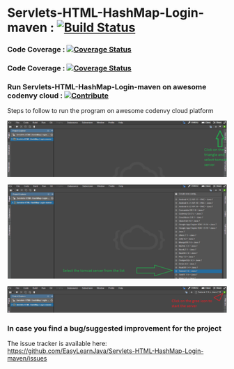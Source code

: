 # Servlets-HTML-HashMap-Login-maven : [![Build Status](https://travis-ci.org/EasyLearnJava/Servlets-HTML-HashMap-Login-maven.svg?branch=master)](https://travis-ci.org/EasyLearnJava/Servlets-HTML-HashMap-Login-maven/)

### Code Coverage : [![Coverage Status](https://coveralls.io/repos/github/EasyLearnJava/Servlets-HTML-HashMap-Login-maven/badge.svg?branch=master)](https://coveralls.io/github/EasyLearnJava/Servlets-HTML-HashMap-Login-maven?branch=master)
### Code Coverage : [![Coverage Status](https://coveralls.io/repos/github/EasyLearnJava/Servlets-HTML-HashMap-Login-maven/badge.svg?branch=master)](https://coveralls.io/github/EasyLearnJava/Servlets-HTML-HashMap-Login-maven?branch=master)

### Run Servlets-HTML-HashMap-Login-maven on awesome codenvy cloud : [![Contribute](https://codenvy.com/factory/resources/codenvy-contribute.svg)](https://codenvy.com/f?id=m1dhvl3qfgi6atzj)
 
Steps to follow to run the program on awesome codenvy cloud platform

![alt tag](https://github.com/EasyLearnJava/Servlets-HTML-HashMap-Login-maven/blob/master/codenvy_clicktriangle.png)

![alt tag](https://github.com/EasyLearnJava/Servlets-HTML-HashMap-Login-maven/blob/master/Codenvy_server_selection.png)

![alt tag](https://github.com/EasyLearnJava/Servlets-HTML-HashMap-Login-maven/blob/master/Codenvy_startserver.png)

### In case you find a bug/suggested improvement for the project
The issue tracker is available here: https://github.com/EasyLearnJava/Servlets-HTML-HashMap-Login-maven/issues

